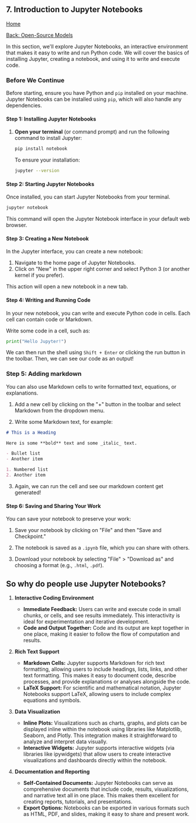 ## 7. Introduction to Jupyter Notebooks

[Home](README.md)

[Back: Open-Source Models](06_open_source_models.md)

In this section, we'll explore Jupyter Notebooks, an interactive environment that makes it easy to write and run Python code. We will cover the basics of installing Jupyter, creating a notebook, and using it to write and execute code.

### Before We Continue

Before starting, ensure you have Python and `pip` installed on your machine. Jupyter Notebooks can be installed using `pip`, which will also handle any dependencies.

#### Step 1: Installing Jupyter Notebooks

1. **Open your terminal** (or command prompt) and run the following command to install Jupyter:

   ```bash
   pip install notebook
   ```

   To ensure your installation:

   ```bash
   jupyter --version
   ```

#### Step 2: Starting Jupyter Notebooks

Once installed, you can start Jupyter Notebooks from your terminal.

```bash
jupyter notebook
```

This command will open the Jupyter Notebook interface in your default web browser.

#### Step 3: Creating a New Notebook

In the Jupyter interface, you can create a new notebook:

1. Navigate to the home page of Jupyter Notebooks.
2. Click on "New" in the upper right corner and select Python 3 (or another kernel if you prefer).

This action will open a new notebook in a new tab.

#### Step 4: Writing and Running Code

In your new notebook, you can write and execute Python code in cells. Each cell can contain code or Markdown.

Write some code in a cell, such as:

```python
print("Hello Jupyter!")
```

We can then run the shell using `Shift + Enter` or clicking the run button in the toolbar. Then, we can see our code as an output!

### Step 5: Adding markdown

You can also use Markdown cells to write formatted text, equations, or explanations.

1. Add a new cell by clicking on the "+" button in the toolbar and select Markdown from the dropdown menu.

2. Write some Markdown text, for example:

```markdown
# This is a Heading

Here is some **bold** text and some _italic_ text.

- Bullet list
- Another item

1. Numbered list
2. Another item
```

3. Again, we can run the cell and see our markdown content get generated!

#### Step 6: Saving and Sharing Your Work

You can save your notebook to preserve your work:

1. Save your notebook by clicking on "File" and then "Save and Checkpoint."

2. The notebook is saved as a `.ipynb` file, which you can share with others.

3. Download your notebook by selecting "File" > "Download as" and choosing a format (e.g., `.html`, `.pdf`).

## So why do people use Jupyter Notebooks?

1. **Interactive Coding Environment**

   - **Immediate Feedback:** Users can write and execute code in small chunks, or cells, and see results immediately. This interactivity is ideal for experimentation and iterative development.
   - **Code and Output Together:** Code and its output are kept together in one place, making it easier to follow the flow of computation and results.

2. **Rich Text Support**

   - **Markdown Cells:** Jupyter supports Markdown for rich text formatting, allowing users to include headings, lists, links, and other text formatting. This makes it easy to document code, describe processes, and provide explanations or analyses alongside the code.
   - **LaTeX Support:** For scientific and mathematical notation, Jupyter Notebooks support LaTeX, allowing users to include complex equations and symbols.

3. **Data Visualization**

   - **Inline Plots:** Visualizations such as charts, graphs, and plots can be displayed inline within the notebook using libraries like Matplotlib, Seaborn, and Plotly. This integration makes it straightforward to analyze and interpret data visually.
   - **Interactive Widgets:** Jupyter supports interactive widgets (via libraries like ipywidgets) that allow users to create interactive visualizations and dashboards directly within the notebook.

4. **Documentation and Reporting**

   - **Self-Contained Documents:** Jupyter Notebooks can serve as comprehensive documents that include code, results, visualizations, and narrative text all in one place. This makes them excellent for creating reports, tutorials, and presentations.
   - **Export Options:** Notebooks can be exported in various formats such as HTML, PDF, and slides, making it easy to share and present work.

